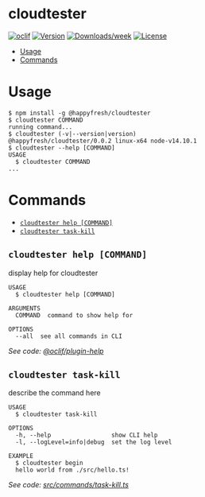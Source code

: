 cloudtester
===========



[![oclif](https://img.shields.io/badge/cli-oclif-brightgreen.svg)](https://oclif.io)
[![Version](https://img.shields.io/npm/v/@happyfresh/cloudtester.svg)](https://npmjs.org/package/@happyfresh/cloudtester)
[![Downloads/week](https://img.shields.io/npm/dw/@happyfresh/cloudtester.svg)](https://npmjs.org/package/@happyfresh/cloudtester)
[![License](https://img.shields.io/npm/l/@happyfresh/cloudtester.svg)](https://github.com/happyfresh/cloudtester/blob/master/@happyfresh/package.json)

<!-- toc -->
* [Usage](#usage)
* [Commands](#commands)
<!-- tocstop -->
# Usage
<!-- usage -->
```sh-session
$ npm install -g @happyfresh/cloudtester
$ cloudtester COMMAND
running command...
$ cloudtester (-v|--version|version)
@happyfresh/cloudtester/0.0.2 linux-x64 node-v14.10.1
$ cloudtester --help [COMMAND]
USAGE
  $ cloudtester COMMAND
...
```
<!-- usagestop -->
# Commands
<!-- commands -->
* [`cloudtester help [COMMAND]`](#cloudtester-help-command)
* [`cloudtester task-kill`](#cloudtester-task-kill)

## `cloudtester help [COMMAND]`

display help for cloudtester

```
USAGE
  $ cloudtester help [COMMAND]

ARGUMENTS
  COMMAND  command to show help for

OPTIONS
  --all  see all commands in CLI
```

_See code: [@oclif/plugin-help](https://github.com/oclif/plugin-help/blob/v3.2.0/src/commands/help.ts)_

## `cloudtester task-kill`

describe the command here

```
USAGE
  $ cloudtester task-kill

OPTIONS
  -h, --help                 show CLI help
  -l, --logLevel=info|debug  set the log level

EXAMPLE
  $ cloudtester begin
  hello world from ./src/hello.ts!
```

_See code: [src/commands/task-kill.ts](https://github.com/happyfresh/cloudtester/blob/v0.0.2/src/commands/task-kill.ts)_
<!-- commandsstop -->
